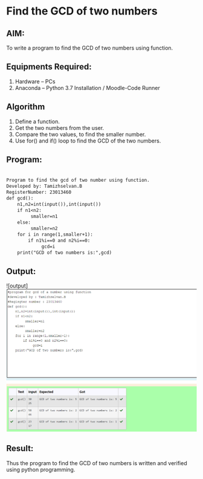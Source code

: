 # Find the GCD of two numbers

## AIM:
To write a program to find the GCD of two numbers using function.

## Equipments Required:
1. Hardware – PCs
2. Anaconda – Python 3.7 Installation / Moodle-Code Runner

## Algorithm
1. Define a function.
2. Get the two numbers from the user.
3. Compare the two values, to find the smaller number.
4. Use for() and if() loop to find the GCD of the two numbers.

## Program:
```

Program to find the gcd of two number using function.
Developed by: Tamizhselvan.B
RegisterNumber: 23013460 
def gcd():
    n1,n2=int(input()),int(input())
    if n1<n2:
         smaller=n1
    else:
         smaller=n2
    for i in range(1,smaller+1):
        if n1%i==0 and n2%i==0:
             gcd=i
    print("GCD of two numbers is:",gcd)

```

## Output:
![output]![Alt text](<gcd output-1.png>)



## Result:
Thus the program to find the GCD of two numbers is written and verified using python programming.